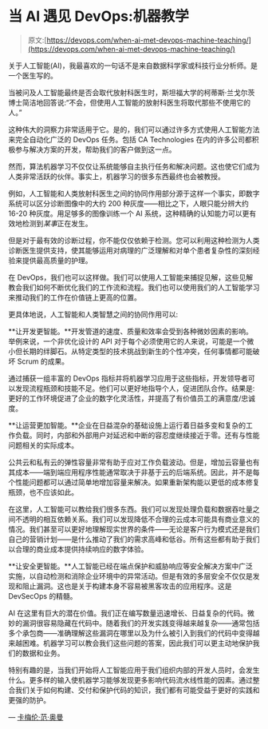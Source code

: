 # 当 AI 遇见 DevOps:机器教学

> 原文:[https://devops.com/when-ai-met-devops-machine-teaching/](https://devops.com/when-ai-met-devops-machine-teaching/)

关于人工智能(AI)，我最喜欢的一句话不是来自数据科学家或科技行业分析师。是一个医生写的。

当被问及人工智能最终是否会取代放射科医生时，斯坦福大学的柯蒂斯·兰戈尔茨博士简洁地回答说:“不会，但使用人工智能的放射科医生将取代那些不使用它的人。”

这种伟大的洞察力非常适用于它。是的，我们可以通过许多方式使用人工智能方法来完全自动化广泛的 DevOps 任务。包括 CA Technologies 在内的许多公司都积极参与解决方案的开发，帮助我们的客户做到这一点。

然而，算法机器学习不仅仅让系统能够自主执行任务和解决问题。这也使它们成为人类非常活跃的伙伴。事实上，机器学习的很多东西最终也会被教授。

例如，人工智能和人类放射科医生之间的协同作用部分源于这样一个事实，即数字系统可以区分诊断图像中的大约 200 种灰度——相比之下，人眼只能分辨大约 16-20 种灰度。用足够多的图像训练一个 AI 系统，这种精确的认知能力可以更有效地检测到*某事*正在发生。

但是对于最有效的诊断过程，你不能仅仅依赖于检测。您可以利用这种检测为人类诊断医生提供支持，使其能够运用对病理的广泛理解和对单个患者复杂性的深刻经验来提供最高质量的护理。

在 DevOps，我们也可以这样做。我们可以使用人工智能来捕捉见解，这些见解教会我们如何不断优化我们的工作流和流程。我们也可以使用我们的人工智能学习来推动我们的工作在价值链上更高的位置。

更具体地说，人工智能和人类智慧之间的协同作用可以:

**让开发更智能。**开发管道的速度、质量和效率会受到各种微妙因素的影响。举例来说，一个非优化设计的 API 对于每个必须使用它的人来说，可能是一个微小但长期的绊脚石。从特定类型的技术挑战到新生的个性冲突，任何事情都可能破坏 Scrum 的成果。

通过捕获一组丰富的 DevOps 指标并将机器学习应用于这些指标，开发领导者可以发现流程瓶颈和技能不足。他们可以更好地指导个人，促进团队合作。结果是:更好的工作环境促进了企业的数字化灵活性，并提高了有价值员工的满意度/忠诚度。

**让运营更加智能。**企业在日益混杂的基础设施上运行着日益多变和复杂的工作负载。同时，内部和外部用户对延迟和中断的容忍度继续接近于零。还有与性能问题相关的实际成本。

公共云和私有云的弹性容量非常有助于应对工作负载波动。但是，增加云容量也有其成本——端到端应用程序性能通常取决于非基于云的后端系统。因此，并不是每个性能问题都可以通过简单地增加容量来解决。如果重新架构能以更低的成本修复瓶颈，也不应该如此。

在这里，人工智能可以教给我们很多东西。我们可以发现处理负载和数据吞吐量之间不透明的相互依赖关系。我们可以发现降低不合理的云成本可能具有商业意义的情况。我们甚至可以更好地理解现实世界的条件——无论是客户行为模式还是我们自己的营销计划——是什么推动了我们的需求高峰和低谷。所有这些都有助于我们以合理的商业成本提供持续响应的数字体验。

**让安全更智能。**人工智能已经在端点保护和威胁响应等安全解决方案中广泛实施，以自动检测和消除企业环境中的异常活动。但是有效的多层安全不仅仅是发现和阻止漏洞。这也是关于构建本身不容易被黑客攻击的应用程序。这是 DevSecOps 的精髓。

AI 在这里有巨大的潜在价值。我们正在编写数量迅速增长、日益复杂的代码。微妙的漏洞很容易隐藏在代码中。随着我们的开发实践变得越来越复杂——通常包括多个承包商——准确理解这些漏洞在哪里以及为什么被引入到我们的代码中变得越来越困难。机器学习可以教会我们这些问题的答案，因此我们可以更主动地保护我们的数据和业务。

特别有趣的是，当我们开始将人工智能应用于我们组织内部的开发人员时，会发生什么。更多样的输入使机器学习能够发现更多影响代码流水线性能的因素。通过整合我们关于如何构建、交付和保护代码的知识，我们都有可能受益于更好的实践和更强的防护。

— [卡梅伦·范·奥曼](https://devops.com/author/cvanorman/)